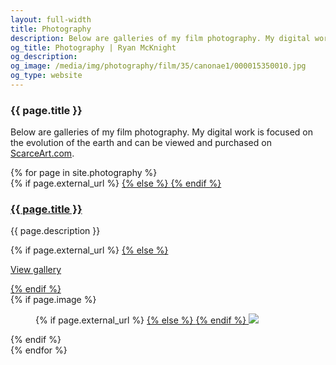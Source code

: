 ```yaml
---
layout: full-width
title: Photography
description: Below are galleries of my film photography. My digital work is focused on the evolution of the earth and can be viewed and purchased <a href="https://scarceart.com/about">here</a>.
og_title: Photography | Ryan McKnight
og_description:
og_image: /media/img/photography/film/35/canonae1/000015350010.jpg
og_type: website
---
```

<section class="grid">
	<article>
		<h1>{{ page.title }}</h1>
		<p>Below are galleries of my film photography. My digital work is focused on the evolution of the earth and can be viewed and purchased on <a href="https://scarceart.com/">ScarceArt.com</a>.</p>
	</article>
</section>
<section class="stripe-section">
	<section class="grid-wrapper">
		{% for page in site.photography %}
		<article>
			<figcaption>
				{% if page.external_url %}
				<a href="{{ page.external_url }}">
				{% else %}
				<a href="{{ page.url }}">
				{% endif %}
				<h3>
					{{ page.title }}
				</h3>
				</a>
				<p class="description">{{ page.description }}</p>
				{% if page.external_url %}
				<a href="{{ page.external_url }}">
				{% else %}
				<a href="{{ page.url }}">
				<p class="meta">View gallery</p>
				{% endif %}
				</a>
			</figcaption>
			{% if page.image %}
			<figure>
				{% if page.external_url %}
				<a href="{{ page.external_url }}">
				{% else %}
				<a href="{{ page.url }}">
				{% endif %}
				<img src="{{ page.image }}" />
				</a>
			</figure>
			{% endif %}
		</article>
		{% endfor %}
	</section>
</section>